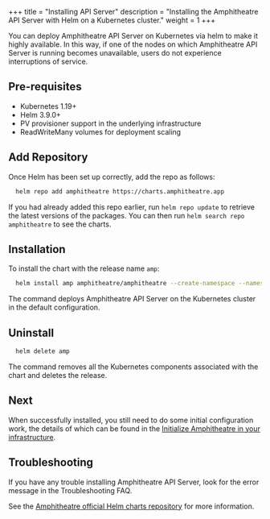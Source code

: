 +++
title = "Installing API Server"
description = "Installing the Amphitheatre API Server with Helm on a Kubernetes cluster."
weight = 1
+++

You can deploy Amphitheatre API Server on Kubernetes via helm to make it highly
available. In this way, if one of the nodes on which Amphitheatre API Server is
running becomes unavailable, users do not experience interruptions of service.

## Pre-requisites

- Kubernetes 1.19+
- Helm 3.9.0+
- PV provisioner support in the underlying infrastructure
- ReadWriteMany volumes for deployment scaling

## Add Repository

Once Helm has been set up correctly, add the repo as follows:

```sh
  helm repo add amphitheatre https://charts.amphitheatre.app
```

If you had already added this repo earlier, run `helm repo update` to retrieve
the latest versions of the packages.  You can then run `helm search repo
amphitheatre` to see the charts.

## Installation

To install the chart with the release name `amp`:

```sh
  helm install amp amphitheatre/amphitheatre --create-namespace --namespace=amp-system
```

The command deploys Amphitheatre API Server on the Kubernetes cluster in the
default configuration.

## Uninstall

```sh
  helm delete amp
```

The command removes all the Kubernetes components associated with the chart and
deletes the release.

## Next

When successfully installed, you still need to do some initial configuration work,
the details of which can be found in the [Initialize Amphitheatre in your infrastructure](@/getting-started/initialize.md).

## Troubleshooting

If you have any trouble installing Amphitheatre API Server, look for the error
message in the Troubleshooting FAQ.

See the [Amphitheatre official Helm charts
repository](https://github.com/amphitheatre-app/charts) for more information.
